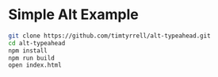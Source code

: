 # Simple Alt Example

```bash
git clone https://github.com/timtyrrell/alt-typeahead.git
cd alt-typeahead
npm install
npm run build
open index.html
```
